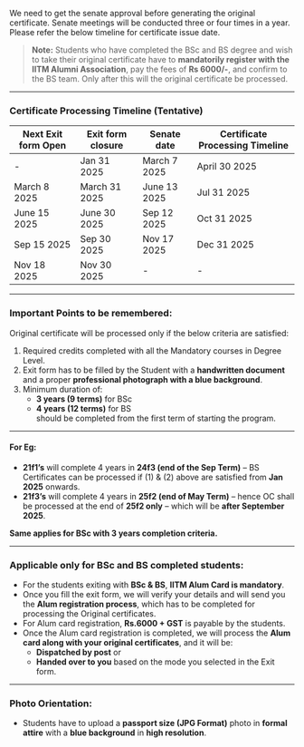 We need to get the senate approval before generating the original certificate. Senate meetings will be conducted three or four times in a year. Please refer the below timeline for certificate issue date.

> **Note:** Students who have completed the BSc and BS degree and wish to take their original certificate have to **mandatorily register with the IITM Alumni Association**, pay the fees of **Rs 6000/-**, and confirm to the BS team. Only after this will the original certificate be processed.

---

### Certificate Processing Timeline (Tentative)

| Next Exit form Open | Exit form closure | Senate date   | Certificate Processing Timeline |
|---------------------|-------------------|---------------|----------------------------------|
| -                   | Jan 31 2025       | March 7 2025  | April 30 2025                   |
| March 8 2025        | March 31 2025     | June 13 2025  | Jul 31 2025                     |
| June 15 2025        | June 30 2025      | Sep 12 2025   | Oct 31 2025                     |
| Sep 15 2025         | Sep 30 2025       | Nov 17 2025   | Dec 31 2025                     |
| Nov 18 2025         | Nov 30 2025       | -             | -                               |

---

### Important Points to be remembered:

Original certificate will be processed only if the below criteria are satisfied:

1. Required credits completed with all the Mandatory courses in Degree Level.
2. Exit form has to be filled by the Student with a **handwritten document** and a proper **professional photograph with a blue background**.
3. Minimum duration of:
   - **3 years (9 terms)** for BSc
   - **4 years (12 terms)** for BS  
   should be completed from the first term of starting the program.

---

#### For Eg:

- **21f1’s** will complete 4 years in **24f3 (end of the Sep Term)** – BS Certificates can be processed if (1) & (2) above are satisfied from **Jan 2025** onwards.
- **21f3’s** will complete 4 years in **25f2 (end of May Term)** – hence OC shall be processed at the end of **25f2 only** – which will be **after September 2025**.

**Same applies for BSc with 3 years completion criteria.**

---

### Applicable only for BSc and BS completed students:

- For the students exiting with **BSc & BS**, **IITM Alum Card is mandatory**.
- Once you fill the exit form, we will verify your details and will send you the **Alum registration process**, which has to be completed for processing the Original certificates.
- For Alum card registration, **Rs.6000 + GST** is payable by the students.
- Once the Alum card registration is completed, we will process the **Alum card along with your original certificates**, and it will be:
  - **Dispatched by post** or  
  - **Handed over to you** based on the mode you selected in the Exit form.

---

### Photo Orientation:

- Students have to upload a **passport size (JPG Format)** photo in **formal attire** with a **blue background** in **high resolution**.
